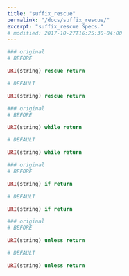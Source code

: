 ```yaml
---
title: "suffix_rescue"
permalink: "/docs/suffix_rescue/"
excerpt: "suffix_rescue Specs."
# modified: 2017-10-27T16:25:30-04:00
---
```

```ruby
### original
# BEFORE

URI(string) rescue return

```
```ruby
# DEFAULT

URI(string) rescue return

```
```ruby
### original
# BEFORE

URI(string) while return

```
```ruby
# DEFAULT

URI(string) while return

```
```ruby
### original
# BEFORE

URI(string) if return

```
```ruby
# DEFAULT

URI(string) if return

```
```ruby
### original
# BEFORE

URI(string) unless return

```
```ruby
# DEFAULT

URI(string) unless return
```
